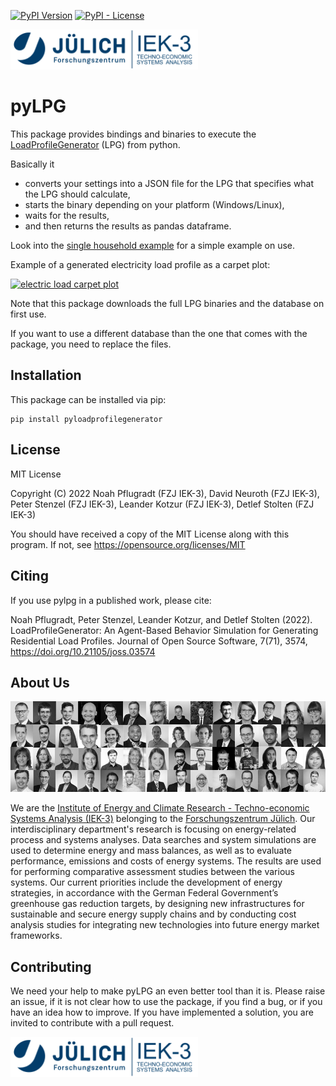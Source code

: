  [![PyPI Version](https://img.shields.io/pypi/v/pyloadprofilegenerator.svg)](https://pypi.python.org/pypi/pyloadprofilegenerator)
 [![PyPI - License](https://img.shields.io/pypi/l/pyloadprofilegenerator)](LICENSE)

<a href="https://www.fz-juelich.de/en/iek/iek-3"><img src="https://raw.githubusercontent.com/OfficialCodexplosive/README_Assets/862a93188b61ab4dd0eebde3ab5daad636e129d5/FJZ_IEK-3_logo.svg" alt="FZJ Logo" width="300px"></a>

# pyLPG

This package provides bindings and binaries to execute the [LoadProfileGenerator](https://www.loadprofilegenerator.de/) (LPG) from python.

Basically it 
* converts your settings into a JSON file for the LPG that specifies what the LPG should calculate,
* starts the binary depending on your platform (Windows/Linux), 
* waits for the results,
* and then returns the results as pandas dataframe.

Look into the [single household example](examples/single_household.py) for a simple example on use.

Example of a generated electricity load profile as a carpet plot:

<a href=examples/example_carpet_plot.png><img src="examples/example_carpet_plot.png" alt="electric load carpet plot" width="500px"></a> 

Note that this package downloads the full LPG binaries and the database on first use.

If you want to use a different database than the one that comes with the package, you need to replace the files.

## Installation

This package can be installed via pip:

    pip install pyloadprofilegenerator

## License

MIT License

Copyright (C) 2022 Noah Pflugradt (FZJ IEK-3), David Neuroth (FZJ IEK-3), Peter Stenzel (FZJ IEK-3), Leander Kotzur (FZJ IEK-3), Detlef Stolten (FZJ IEK-3)

You should have received a copy of the MIT License along with this program.
If not, see https://opensource.org/licenses/MIT

## Citing

If you use pylpg in a published work, please cite:

Noah Pflugradt, Peter Stenzel, Leander Kotzur, and Detlef Stolten (2022). LoadProfileGenerator: An Agent-Based Behavior Simulation for Generating Residential Load Profiles. Journal of Open Source Software, 7(71), 3574, https://doi.org/10.21105/joss.03574

## About Us
<p align="center"><a href="https://www.fz-juelich.de/en/iek/iek-3"><img src="https://github.com/OfficialCodexplosive/README_Assets/blob/master/iek3-wide.png?raw=true" alt="Institut TSA"></a></p>
We are the <a href="https://www.fz-juelich.de/en/iek/iek-3">Institute of Energy and Climate Research - Techno-economic Systems Analysis (IEK-3)</a> belonging to the <a href="https://www.fz-juelich.de/en">Forschungszentrum Jülich</a>. Our interdisciplinary department's research is focusing on energy-related process and systems analyses. Data searches and system simulations are used to determine energy and mass balances, as well as to evaluate performance, emissions and costs of energy systems. The results are used for performing comparative assessment studies between the various systems. Our current priorities include the development of energy strategies, in accordance with the German Federal Government’s greenhouse gas reduction targets, by designing new infrastructures for sustainable and secure energy supply chains and by conducting cost analysis studies for integrating new technologies into future energy market frameworks.


## Contributing

We need your help to make pyLPG an even better tool than it is. Please raise an issue, if it is not clear how to use the package, if you find a bug, or if you have an idea how to improve. If you have implemented a solution, you are invited to contribute with a pull request.

<a href="https://www.fz-juelich.de/en/iek/iek-3"><img src="https://raw.githubusercontent.com/OfficialCodexplosive/README_Assets/862a93188b61ab4dd0eebde3ab5daad636e129d5/FJZ_IEK-3_logo.svg" alt="FZJ Logo" width="300px"></a>